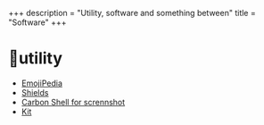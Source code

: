 +++
description = "Utility, software and something between"
title = "Software"
+++

# 🔧utility

* [EmojiPedia](https://emojipedia.org)
* [Shields](http://shields.io)
* [Carbon Shell for scrennshot](https://carbon.now.sh/)
* [Kit](https://kit.com)
